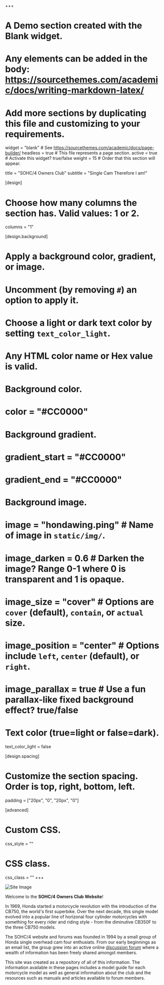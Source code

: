+++
# A Demo section created with the Blank widget.
# Any elements can be added in the body: https://sourcethemes.com/academic/docs/writing-markdown-latex/
# Add more sections by duplicating this file and customizing to your requirements.

widget = "blank"  # See https://sourcethemes.com/academic/docs/page-builder/
headless = true  # This file represents a page section.
active = true  # Activate this widget? true/false
weight = 15  # Order that this section will appear.

title = "SOHC/4 Owners Club"
subtitle = "Single Cam Therefore I am!"

[design]
  # Choose how many columns the section has. Valid values: 1 or 2.
  columns = "1"

[design.background]
  # Apply a background color, gradient, or image.
  #   Uncomment (by removing `#`) an option to apply it.
  #   Choose a light or dark text color by setting `text_color_light`.
  #   Any HTML color name or Hex value is valid.

  # Background color.
  # color = "#CC0000"
  
  # Background gradient.
  # gradient_start = "#CC0000"
  # gradient_end = "#CC0000"
  
  # Background image.
  # image = "hondawing.ping"  # Name of image in `static/img/`.
  # image_darken = 0.6  # Darken the image? Range 0-1 where 0 is transparent and 1 is opaque.
  # image_size = "cover"  #  Options are `cover` (default), `contain`, or `actual` size.
  # image_position = "center"  # Options include `left`, `center` (default), or `right`.
  # image_parallax = true  # Use a fun parallax-like fixed background effect? true/false
  
  # Text color (true=light or false=dark).
  text_color_light = false

[design.spacing]
  # Customize the section spacing. Order is top, right, bottom, left.
  padding = ["20px", "0", "20px", "0"]

[advanced]
 # Custom CSS. 
 css_style = ""
 
 # CSS class.
 css_class = ""
+++

![Site Image](/img/2007logo.jpg)

Welcome to the **SOHC/4 Owners Club Website**!

In 1969, Honda started a motorcycle revolution with the introduction of the CB750, the world's first superbike.  Over the next decade, this single model evolved into a popular line of horizonal four cylinder motorcycles with something for every rider and riding style - from the diminutive CB350F to the three CB750 models.

The SOHC/4 website and forums was founded in 1994 by a small group of Honda single overhead cam four enthusiats.  From our early beginnings as an email list, the group grew into an active online [discussion forum](http://forums.sohc4.net) where a wealth of information has been freely shared amongst members.

This site was created as a repository of all of this information.  The information available in these pages includes a model guide for each motorcycle model as well as general information about the club and the resources such as manuals and articles available to forum members.